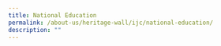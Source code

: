 ```yaml
---
title: National Education
permalink: /about-us/heritage-wall/ijc/national-education/
description: ""
---
```


